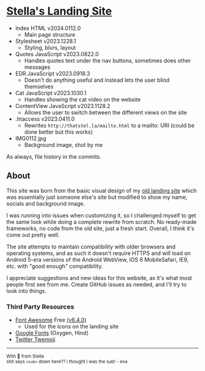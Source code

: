 # [Stella's Landing Site](https://thatstel.la)
- Index HTML v2024.0112.0
  - Main page structure
- Stylesheet v2023.1228.1
  - Styling, blurs, layout
- Quotes JavaScript v2023.0822.0
  - Handles quotes text under the nav buttons, sometimes does other messages
- EDR JavaScript v2023.0918.3
  - Doesn't do anything useful and instead lets the user blind themselves
- Cat JavaScript v2023.1030.1
  - Handles showing the cat video on the website
- ContentView JavaScript v2023.1128.2
  - Allows the user to switch between the different views on the site
- .htaccess v2023.0411.0
  - Rewrites `http://thatstel.la/mailto.html` to a mailto: URI (could be done better but this works)
- IMG0112.jpg
  - Background image, shot by me

As always, file history in the commits.

## About
This site was born from the basic visual design of my [old landing site](https://github.com/ThatStella7922/old-landing-tng) which was essentially just someone else's site but modified to show my name, socials and background image.

I was running into issues when customizing it, so I challenged myself to get the same look while doing a complete rewrite from scratch. No ready-made frameworks, no code from the old site, just a fresh start. Overall, I think it's come out pretty well.

The site attempts to maintain compatibility with older browsers and operating systems, and as such it doesn't require HTTPS and will load on Android 5-era versions of the Android WebView, iOS 6 MobileSafari, IE9, etc. with "good enough" compatibility.

I appreciate suggestions and new ideas for this website, as it's what most people first see from me. Create GitHub issues as needed, and I'll try to look into things.

### Third Party Resources
- [Font Awesome](https://fontawesome.com/) Free [(v6.4.0)](https://fontawesome.com/v6/docs/changelog/#v6-4-0)
  - Used for the icons on the landing site
- [Google Fonts](https://fonts.google.com/) (Oxygen, Hind)
- [Twitter Twemoji](https://github.com/twitter/twemoji)

---
<sub>With 💜 from Stella</sub></br>
<sub>shit says `<sub>` down here?? i thought i was the sub! - eva</sub>
